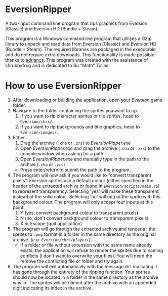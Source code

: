 # EversionRipper
A two-input command line program that rips graphics from Eversion (Classic) and Eversion HD (Bundle + Steam).

This program is a Windows command line program that utilises a GZip library to unpack and read data from Eversion (Classic) and Eversion HD (Bundle + Steam).
The required libraries are packaged in the executable and do not require extra downloads. This functionality is made possible thanks to [adriancs](https://www.codeproject.com/articles/528178/load-dll-from-embedded-resource).
This program was created with the assistance of shrubbyfrog and is dedicated to Su "Moth" Tolias.

# How to use EversionRipper
1. After downloading or building the application, open your *Eversion* game folder.
2. Navigate to the folder containing the sprites you want to rip.
   1. If you want to rip character sprites or tile sprites, head to `Eversion/chrs/`. 
   2. If you want to rip backgrounds and title graphics, head to `Eversion/images/`.
3. Either...
   1. Drag the archive (`.cha` or `.zrs`) to *EversionRipper.exe*
   2. Open *EversionRipper.exe* and drag the archive (`.cha` or `.zrs`) to the console window when asking for a path
   3. Open *EversionRipper.exe* and manually type in the path to the archive (`.cha` or `.zrs`)
   - Press enter/return to submit the path to the program.
5. The program will now ask if you would like to "convert transparent pixels". *Eversion* sprites use a default colour (either specified in the header of the extracted archive or found in `Eversion/scripts/main.rb`) to represent transparency. Selecting 'yes' will make these transparent instead of the solid colour. Selecting 'no' will output the sprite with this background colour. The program will only accept four inputs at this point:
   1. Y (yes, convert background colour to transparent pixels)
   2. N (no, don't convert background colour to transparent pixels)
   3. X or Escape (quit application)
6. The program will go through the extracted archive and render all the sprites to `.png` format in a folder in the same directory as the original archive. *(e.g. `Eversion/chrs/player/`)*.
   - If a folder or file without extension with the same name already exists, the application will refuse to render the sprites due to naming conflicts (I don't want to overwrite your files). You will need the remove the conflicting file or folder and try again.
7. The program will exit automatically with the message `OK!` indicating it has gone through the entirety of the ripping function. Your sprites should now be located in a folder in the same directory as the archive was in. The sprites will be named after the archive with an appended digit indicating its index in the archive.

